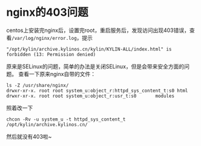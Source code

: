 # nginx的403问题
centos上安装完nginx后，设置完root，重启服务后，发现访问出现403错误，查看`/var/log/nginx/error.log`，提示
```
"/opt/kylin/archive.kylinos.cn/kylin/KYLIN-ALL/index.html" is forbidden (13: Permission denied)
```
原来是SELinux的问题，简单的办法是关闭SELinux，但是会带来安全方面的问题。
查看一下原来nginx自带的文件：
```
ls -Z /usr/share/nginx/
drwxr-xr-x. root root system_u:object_r:httpd_sys_content_t:s0 html
drwxr-xr-x. root root system_u:object_r:usr_t:s0       modules
```
照着改一下
```
chcon -Rv -u system_u -t httpd_sys_content_t /opt/kylin/archive.kylinos.cn/
```
然后就没有403啦~